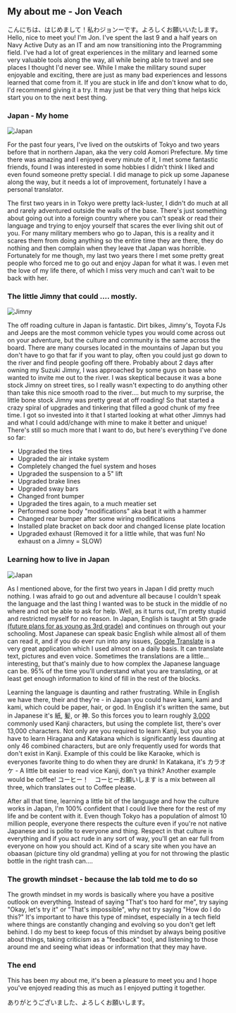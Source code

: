 ## My about me - Jon Veach

こんにちは、はじめまして！私わジョンーです。よろしくお願いいたします。　
Hello, nice to meet you! I'm Jon.  I've spent the last 9 and a half years on Navy Active Duty as an IT and am now transitioning into the Programming field.  I've had a lot of great experiences in the military and learned some very valuable tools along the way, all while being able to travel and see places I thought I'd never see.  While I make the military sound super enjoyable and exciting, there are just as many bad experiences and lessons learned that come from it.  If you are stuck in life and don't know what to do, I'd recommend giving it a try.  It may just be that very thing that helps kick start you on to the next best thing.



### Japan - My home
![Japan](https://i.imgur.com/nSQYhTR.jpg)

For the past four years, I've lived on the outskirts of Tokyo and two years before that in northern Japan, aka the very cold Aomori Prefecture.  My time there was amazing and I enjoyed every minute of it, I met some fantastic friends, found I was interested in some hobbies I didn't think I liked and even found someone pretty special.  I did manage to pick up some Japanese along the way, but it needs a lot of improvement, fortunately I have a personal translator.

The first two years in in Tokyo were pretty lack-luster, I didn't do much at all and rarely adventured outside the walls of the base.  There's just something about going out into a foreign country where you can't speak or read their language and trying to enjoy yourself that scares the ever living shit out of you.  For many military members who go to Japan, this is a reality and it scares them from doing anything so the entire time they are there, they do nothing and then complain when they leave that Japan was horrible.  Fortunately for me though, my last two years there I met some pretty great people who forced me to go out and enjoy Japan for what it was.  I even met the love of my life there, of which I miss very much and can't wait to be back with her.



### The little Jimny that could .... mostly.
![Jimny](https://i.imgur.com/rKDxC0V.jpg)

The off roading culture in Japan is fantastic.  Dirt bikes, Jimny's, Toyota FJs and Jeeps are the most common vehicle types you would come across out on your adventure, but the culture and community is the same across the board.  There are many courses located in the mountains of Japan but you don't have to go that far if you want to play, often you could just go down to the river and find people goofing off there.  Probably about 2 days after owning my Suzuki Jimny, I was approached by some guys on base who wanted to invite me out to the river.  I was skeptical because it was a bone stock Jimny on street tires, so I really wasn't expecting to do anything other than take this nice smooth road to the river.... but much to my surprise, the little bone stock Jimny was pretty great at off roading!  So that started a crazy spiral of upgrades and tinkering that filled a good chunk of my free time.  I got so invested into it that I started looking at what other Jimnys had and what I could add/change with mine to make it better and unique!  There's still so much more that I want to do, but here's everything I've done so far:  

- Upgraded the tires
- Upgraded the air intake system
- Completely changed the fuel system and hoses
- Upgraded the suspension to a 5" lift
- Upgraded brake lines
- Upgraded sway bars
- Changed front bumper
- Upgraded the tires again, to a much meatier set
- Performed some body "modifications" aka beat it with a hammer
- Changed rear bumper after some wiring modifications
- Installed plate bracket on back door and changed license plate location
- Upgraded exhaust (Removed it for a little while, that was fun!  No exhaust on a Jimny = SLOW)



### Learning how to live in Japan

![Japan](https://i.imgur.com/agSCi3z.jpg)

As I mentioned above, for the first two years in Japan I did pretty much nothing.  I was afraid to go out and adventure all because I couldn't speak the language and the last thing I wanted was to be stuck in the middle of no where and not be able to ask for help.  Well, as it turns out, I'm pretty stupid and restricted myself for no reason.  In Japan, English is taught at 5th grade [(future plans for as young as 3rd grade)](https://www.japantimes.co.jp/news/2016/09/05/reference/english-heads-elementary-school-2020-hurdles-abound/#.XRGEBo97lPZ) and continues on through out your schooling.  Most Japanese can speak basic English while almost all of them can read it, and if you do ever run into any issues, [Google Translate](https://translate.google.com/#view=home&op=translate&sl=en&tl=ja) is a very great application which I used almost on a daily basis.  It can translate text, pictures and even voice.  Sometimes the translations are a little... interesting, but that's mainly due to how complex the Japanese language can be.  95% of the time you'll understand what you are translating, or at least get enough information to kind of fill in the rest of the blocks.

Learning the language is daunting and rather frustrating.  While in English we have there, their and they're - in Japan you could have kami, kami and kami, which could be paper, hair, or god.  In English it's written the same, but in Japanese it's 紙, 髪, or 神.  So this forces you to learn roughly [3,000](https://en.wikipedia.org/wiki/Kanji) commonly used Kanji characters, but using the complete list, there's over 13,000 characters.  Not only are you required to learn Kanji, but you also have to learn Hiragana and Katakana which is significantly less daunting at only 46 combined characters, but are only frequently used for words that don't exist in Kanji.  Example of this could be like Karaoke, which is everyones favorite thing to do when they are drunk!  In Katakana, it's カラオケ - A little bit easier to read vice Kanji, don't ya think?  Another example would be coffee!  コーヒー！　コーヒーお願いします is a mix between all three, which translates out to Coffee please.

After all that time, learning a little bit of the language and how the culture works in Japan, I'm 100% confident that I could live there for the rest of my life and be content with it.  Even though Tokyo has a population of almost 10 million people, everyone there respects the culture even if you're not native Japanese and is polite to everyone and thing.  Respect in that culture is everything and if you act rude in any sort of way, you'll get an ear full from everyone on how you should act.  Kind of a scary site when you have an obaasan (picture tiny old grandma) yelling at you for not throwing the plastic bottle in the right trash can.... 



### The growth mindset - because the lab told me to do so

The growth mindset in my words is basically where you have a positive outlook on everything.  Instead of saying "That's too hard for me", try saying "Okay, let's try it" or "That's impossible", why not try saying "How do I do this?"  It's important to have this type of mindset, especially in a tech field where things are constantly changing and evolving so you don't get left behind.  I do my best to keep focus of this mindset by always being positive about things, taking criticism as a "feedback" tool, and listening to those around me and seeing what ideas or information that they may have.

### The end

This has been my about me, it's been a pleasure to meet you and I hope you've enjoyed reading this as much as I enjoyed putting it together.  

ありがとうございました、よろしくお願いします。
